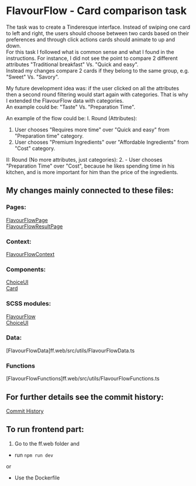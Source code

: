 # FlavourFlow - Card comparison task

The task was to create a Tinderesque interface. Instead of swiping one card to left and right, the users should choose between two cards based on their preferences and through click actions cards should animate to up and down.  
For this task I followed what is common sense and what I found in the instructions.
For instance, I did not see the point to compare 2 different attributes "Traditional breakfast" Vs. "Quick and easy".  
Instead my changes compare 2 cards if they belong to the same group, e.g. "Sweet" Vs. "Savory".  

My future development idea was: if the user clicked on all the attributes then a second round filtering would start again with categories.
That is why I extended the FlavourFlow data with categories.  
An example could be: "Taste" Vs. "Preparation Time". 

An example of the flow could be:
I. Round (Attributes):
1. User chooses "Requires more time" over "Quick and easy" from "Preparation time" category.
2. User chooses "Premium Ingredients" over "Affordable Ingredients" from "Cost" category.

II: Round (No more attributes, just categories):
2.  - User chooses "Preparation Time" over "Cost", because he likes spending time in his kitchen, and is more important for him than the price of the ingredients.

## My changes mainly connected to these files: 

### Pages:
[FlavourFlowPage](ff.web/src/components/pages/FlavourFlowPage.tsx)  
[FlavourFlowResultPage](ff.web/src/components/pages/FlavourFlowResultPage.tsx)  

### Context:
[FlavourFlowContext](ff.web/src/context/FlavourFlowContext.tsx)  

### Components:
[ChoiceUI](ff.web/src/components/organisms/ChoiceUI.tsx)  
[Card](ff.web/src/components/atoms/Card.tsx)  

### SCSS modules:
[FlavourFlow](ff.web/src/scss/components/pages/FlavourFlow.module.scss)  
[ChoiceUI](ff.web/src/scss/components/organisms/ChoiceUI.module.scss)  

### Data:
[FlavourFlowData]ff.web/src/utils/FlavourFlowData.ts  

### Functions
[FlavourFlowFunctions]ff.web/src/utils/FlavourFlowFunctions.ts  

## For further details see the commit history:
[Commit History](https://github.com/lilla-nemeth/card-sorting-task/commits/main/?author=lilla-nemeth&before=e7ad6696bc00db884421cbcfb26b3e6879576109+35)  


## To run frontend part:

1. Go to the ff.web folder and

- run `npm run dev`

or

- Use the Dockerfile
